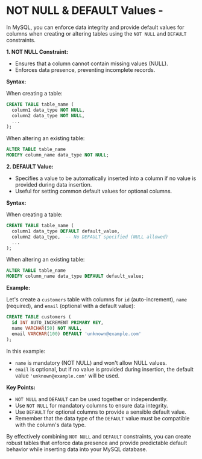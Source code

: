 # NOT NULL & DEFAULT Values -

In MySQL, you can enforce data integrity and provide default values for columns when creating or altering tables using the `NOT NULL` and `DEFAULT` constraints.

**1. NOT NULL Constraint:**

- Ensures that a column cannot contain missing values (NULL).
- Enforces data presence, preventing incomplete records.

**Syntax:**

When creating a table:

```sql
CREATE TABLE table_name (
  column1 data_type NOT NULL,
  column2 data_type NOT NULL,
  ...
);
```

When altering an existing table:

```sql
ALTER TABLE table_name
MODIFY column_name data_type NOT NULL;
```

**2. DEFAULT Value:**

- Specifies a value to be automatically inserted into a column if no value is provided during data insertion.
- Useful for setting common default values for optional columns.

**Syntax:**

When creating a table:

```sql
CREATE TABLE table_name (
  column1 data_type DEFAULT default_value,
  column2 data_type,  -- No DEFAULT specified (NULL allowed)
  ...
);
```

When altering an existing table:

```sql
ALTER TABLE table_name
MODIFY column_name data_type DEFAULT default_value;
```

**Example:**

Let's create a `customers` table with columns for `id` (auto-increment), `name` (required), and `email` (optional with a default value):

```sql
CREATE TABLE customers (
  id INT AUTO_INCREMENT PRIMARY KEY,
  name VARCHAR(50) NOT NULL,
  email VARCHAR(100) DEFAULT 'unknown@example.com'
);
```

In this example:

- `name` is mandatory (NOT NULL) and won't allow NULL values.
- `email` is optional, but if no value is provided during insertion, the default value `'unknown@example.com'` will be used.

**Key Points:**

- `NOT NULL` and `DEFAULT` can be used together or independently.
- Use `NOT NULL` for mandatory columns to ensure data integrity.
- Use `DEFAULT` for optional columns to provide a sensible default value.
- Remember that the data type of the `DEFAULT` value must be compatible with the column's data type.

By effectively combining `NOT NULL` and `DEFAULT` constraints, you can create robust tables that enforce data presence and provide predictable default behavior while inserting data into your MySQL database.
